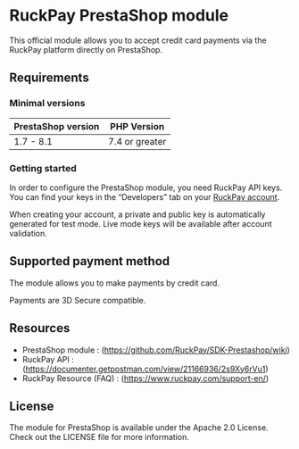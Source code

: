 # RuckPay PrestaShop module

This official module allows you to accept credit card payments via the RuckPay platform directly on PrestaShop.

## Requirements

### Minimal versions

| PrestaShop version | PHP Version      |
|--------------------|------------------|
| 1.7 - 8.1          | 7.4 or greater   |

### Getting started
In order to configure the PrestaShop module, you need RuckPay API keys.
You can find your keys in the <q>Developers</q> tab on your [RuckPay account](https://dashboard.ruckpay.com).

When creating your account, a private and public key is automatically generated for test mode.
Live mode keys will be available after account validation.

## Supported payment method
The module allows you to make payments by credit card.

Payments are 3D Secure compatible.

## Resources
- PrestaShop module : (https://github.com/RuckPay/SDK-Prestashop/wiki) 
- RuckPay API : (https://documenter.getpostman.com/view/21166936/2s9Xy6rVu1)
- RuckPay Resource (FAQ) : (https://www.ruckpay.com/support-en/)

## License
The module for PrestaShop is available under the Apache 2.0 License. Check out the LICENSE file for more information.
